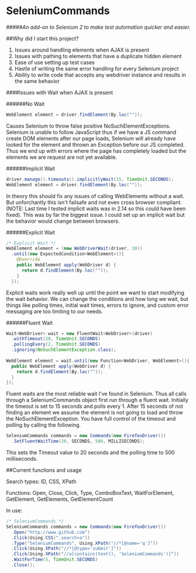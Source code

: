 SeleniumCommands
================
#####*An add-on to Selenium 2 to make test automation quicker and easier.* 

##Why did I start this project?

1. Issues around handling elements when AJAX is present
2. Issues with pathing to elements that have a duplicate hidden element
3. Ease of use setting up test cases
4. Hastle of writing the same error handling for every Selenium project
5. Ability to write code that accepts any webdriver instance and results in the same behavior


####Issues with Wait when AJAX is present

######No Wait
```java
WebElement element = driver.findElement(By.loc(""));
```
Causes Selenium to throw false positive NoSuchElementExceptions. Selenium is unable to follow JavaScript thus if we have
a JS command create DOM elements after our page loads, Selenium will already have looked for the element and thrown an 
Exception before our JS completed. Thus we end up with errors where the page has completely loaded but the elements we
are request are not yet available.  

######Implicit Wait
```java
driver.manage().timeouts().implicitlyWait(15, TimeUnit.SECONDS);
WebElement element = driver.findElement(By.loc(""));
```
In theory this should fix any issues of calling WebElements without a wait. But unforchantly this isn't failsafe and not
even cross browser compliant. (NOTE: Last time I tested implicit waits was in 2.14 so this could have been fixed). This 
was by far the biggest issue. I could set up an implicit wait but the behavior would change between browsers. 

######Explicit Wait
```java
/* Explicit Wait */
WebElement element = (new WebDriverWait(driver, 10))
  .until(new ExpectedCondition<WebElement>(){
    @Override
    public WebElement apply(WebDriver d) {
      return d.findElement(By.loc(""));
    }
  });
```
Explicit waits work really well up until the point we want to start modifying the wait behavior. We can change the 
conditions and how long we wait, but things like polling times, initial wait times, errors to ignore, and custom
error messaging are too limiting to our needs.

######Fluent Wait
```java
Wait<WebDriver> wait = new FluentWait<WebDriver>(driver)
  .withTimeout(20, TimeUnit.SECONDS)
  .pollingEvery(2, TimeUnit.SECONDS)
  .ignoring(NoSuchElementException.class);
  
WebElement element = wait.until(new Function<WebDriver, WebElement>(){
  public WebElement apply(WebDriver d) {
    return d.findElement(By.loc(""));
  }
});
```
Fluent waits are the most reliable wait I've found in Selenium. Thus all calls through a SeleniumCommands object
first run through a fluent wait. Initially the timeout is set to 15 seconds and polls every 1. After 15 seconds of not
finding an element we assume the element is not going to load and throw the NoSuchElementException. You have full 
control of the timeout and polling by calling the following.

```java
SeleniumCommands commands = new Commands(new FirefoxDriver())
  .SetFluentWaitTime(20, SECONDS, 500, MILLISECONDS);
```
This sets the Timeout value to 20 seconds and the polling time to 500 milliseconds.

##Current functions and usage

Search types: ID, CSS, XPath

Functions: Open, Close, Click, Type, ComboBoxText, WaitForElement, GetElement, GetElements, GetElementCount


In use:

```java
/* SeleniumCommands */
SeleniumCommands commands = new Commands(new FirefoxDriver())
  .Open("http://www.github.com")
  .Click(Using.CSS(".search>a"))
  .Type("SeleniumCommands", Using.XPath("//*[@name='q']"))
  .Click(Using.XPath("//*[@type='submit']"))
  .Click(Using.XPath("//a[contains(text(), 'SeleniumCommands')]"))
  .WaitForTime(5, TimeUnit.SECONDS)
  .Close();
```
